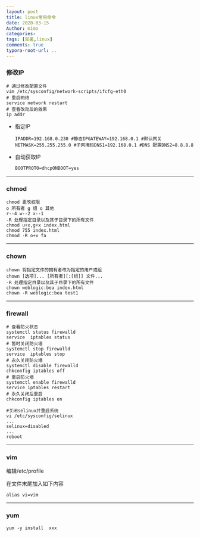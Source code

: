 ```yaml
---
layout: post
title: linux常用命令
date: 2020-03-15
Author: mimo
categories: 
tags: [部署,linux]
comments: true
typora-root-url: ..
---
```


### 修改IP

```
# 通过修改配置文件
vim /etc/sysconfig/network-scripts/ifcfg-eth0
# 重启网络
service network restart
# 查看改动后的效果
ip addr
```

- 指定IP

  ```
  IPADDR=192.168.0.230 #静态IPGATEWAY=192.168.0.1 #默认网关NETMASK=255.255.255.0 #子网掩码DNS1=192.168.0.1 #DNS 配置DNS2=8.8.8.8
  ```

- 自动获取IP

  ```
  BOOTPROTO=dhcpONBOOT=yes
  ```

------

### chmod

```
chmod 更改权限
o 所有者 g 组 o 其他
r--4 w--2 x--1
-R 处理指定目录以及其子目录下的所有文件
chmod u+x,g+x index.html
chmod 755 index.html
chmod -R o+x fa
```

------

### chown

```
chown 将指定文件的拥有者改为指定的用户或组
chown [选项]... [所有者][:[组]] 文件...
-R 处理指定目录以及其子目录下的所有文件
chown weblogic:bea index.html
chown -R weblogic:bea test1
```

------

### firewall

```
# 查看防火状态
systemctl status firewalld
service  iptables status
# 暂时关闭防火墙
systemctl stop firewalld
service  iptables stop
# 永久关闭防火墙
systemctl disable firewalld
chkconfig iptables off
# 重启防火墙
systemctl enable firewalld
service iptables restart
# 永久关闭后重启
chkconfig iptables on

#关闭selinux并重启系统
vi /etc/sysconfig/selinux
...
selinux=disabled
...
reboot
```

------

### vim

编辑/etc/profile

在文件末尾加入如下内容

```
alias vi=vim
```

------

### yum

```
yum -y install  xxx
```

